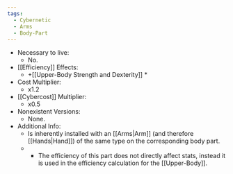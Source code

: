 ```yaml
---
tags:
  - Cybernetic
  - Arms
  - Body-Part
---
```

* Necessary to live:
	* No.
* [[Efficiency]] Effects:
	* +[[Upper-Body Strength and Dexterity]] *
* Cost Multiplier:
	* x1.2
* [[Cybercost]] Multiplier:
	* x0.5
* Nonexistent Versions:
	* None.
* Additional Info:
	* Is inherently installed with an [[Arms|Arm]] (and therefore [[Hands|Hand]]) of the same type on the corresponding body part.
	* * The efficiency of this part does not directly affect stats, instead it is used in the efficiency calculation for the [[Upper-Body]]. 